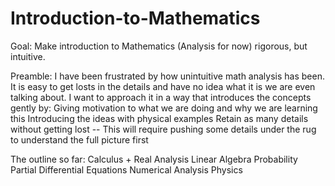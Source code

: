 # Introduction-to-Mathematics
Goal: Make introduction to Mathematics (Analysis for now) rigorous, but intuitive.

Preamble: I have been frustrated by how unintuitive math analysis has been.
          It is easy to get losts in the details and have no idea what it is we are even talking about.
          I want to approach it in a way that introduces the concepts gently by: 
            Giving motivation to what we are doing and why we are learning this
            Introducing the ideas with physical examples
            Retain as many details without getting lost -- This will require pushing some details under the rug to understand the full picture first
            
The outline so far:
  Calculus + Real Analysis
  Linear Algebra
  Probability
  Partial Differential Equations
  Numerical Analysis
  Physics
  
